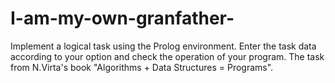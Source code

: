# I-am-my-own-granfather-
Implement a logical task using the Prolog environment. Enter the task data according to your option and check the operation of your program.   The task from N.Virta's book "Algorithms + Data Structures = Programs".
